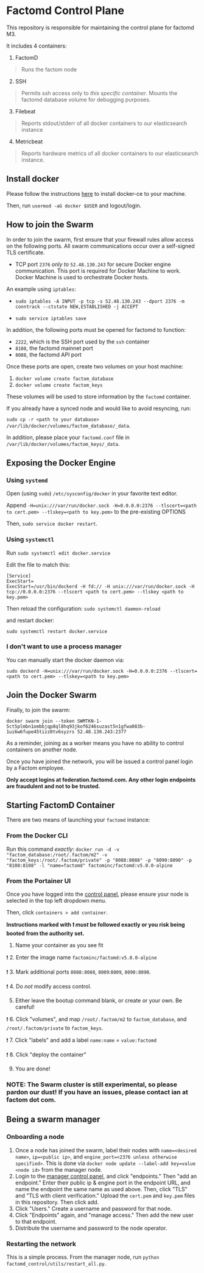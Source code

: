 # Factomd Control Plane

This repository is responsible for maintaining the control plane for factomd M3.

It includes 4 containers:
  1. FactomD
  > Runs the factom node
  2. SSH
  > Permits ssh access only to _this specific container_. Mounts the factomd database volume for debugging purposes.
  3. Filebeat
  > Reports stdout/stderr of all docker containers to our elasticsearch instance
  4. Metricbeat
  > Reports hardware metrics of all docker containers to our elasticsearch instance.

## Install docker

Please follow the instructions [here](https://docs.docker.com/install/linux/docker-ce/ubuntu/) to install docker-ce to your machine.

Then, run `usermod -aG docker $USER` and logout/login.


## How to join the Swarm

In order to join the swarm, first ensure that your firewall rules allow access on the following ports. All swarm communications occur over a self-signed TLS certificate.

- TCP port `2376` _only to_ `52.48.130.243` for secure Docker engine communication. This port is required for Docker Machine to work. Docker Machine is used to orchestrate Docker hosts.

An example using `iptables`:
- `sudo iptables -A INPUT -p tcp -s 52.48.130.243 --dport 2376 -m conntrack --ctstate NEW,ESTABLISHED -j ACCEPT`

- `sudo service iptables save`


In addition,  the following ports must be opened for factomd to function:
- `2222`, which is the SSH port used by the `ssh` container
- `8108`, the factomd mainnet port
- `8088`, the factomd API port

Once these ports are open, create two volumes on your host machine:

1. `docker volume create factom_database`
2. `docker volume create factom_keys`

These volumes will be used to store information by the `factomd` container.

If you already have a synced node and would like to avoid resyncing, run:

`sudo cp -r <path to your database> /var/lib/docker/volumes/factom_database/_data`.

In addition, please place your `factomd.conf` file in `/var/lib/docker/volumes/factom_keys/_data`.

## Exposing the Docker Engine

### Using `systemd`

Open (using `sudo`) `/etc/sysconfig/docker` in your favorite text editor.

Append `-H=unix:///var/run/docker.sock -H=0.0.0.0:2376 --tlscert=<path to cert.pem> --tlskey=<path to key.pem>` to the pre-existing OPTIONS

Then, `sudo service docker restart`.

### Using `systemctl`

Run `sudo systemctl edit docker.service`

Edit the file to match this:

```
[Service]
ExecStart=
ExecStart=/usr/bin/dockerd -H fd:// -H unix:///var/run/docker.sock -H tcp://0.0.0.0:2376 --tlscert <path to cert.pem> --tlskey <path to key.pem>
```

Then reload the configuration:
`sudo systemctl daemon-reload`

and restart docker:

`sudo systemctl restart docker.service`

### I don't want to use a process manager

You can manually start the docker daemon via:

```sudo dockerd -H=unix:///var/run/docker.sock -H=0.0.0.0:2376 --tlscert=<path to cert.pem> --tlskey=<path to key.pem>```

## Join the Docker Swarm

Finally, to join the swarm:
```
docker swarm join --token SWMTKN-1-5ct5plmbn1ombbjqp8ql8hq93jkof6246suzast5n1gfwa083b-1ui6w6fupe45tizz0tv6syzrs 52.48.130.243:2377

```

As a reminder, joining as a worker means you have no ability to control containers on another node.

Once you have joined the network, you will be issued a control panel login by a Factom employee.

**Only accept logins at federation.factomd.com. Any other login endpoints are fraudulent and not to be trusted.**

## Starting FactomD Container

There are two means of launching your `factomd` instance:

### From the Docker CLI

Run this command _exactly_: `docker run -d -v "factom_database:/root/.factom/m2" -v "factom_keys:/root/.factom/private" -p "8088:8088" -p "8090:8090" -p "8108:8108" -l "name=factomd" factominc/factomd:v5.0.0-alpine`

### From the Portainer UI

Once you have logged into the [control panel](https://federation.factomd.com), please ensure your node is selected in the top left dropdown menu.

Then, click `containers > add container`.

**Instructions marked with :heavy_exclamation_mark: _must_ be followed exactly or you risk being booted from the authority set.**

1. Name your container as you see fit

:heavy_exclamation_mark: 2. Enter the image name `factominc/factomd:v5.0.0-alpine`

:heavy_exclamation_mark: 3. Mark additional ports `8088:8088`, `8009`:`8009`, `8090:8090`.

:heavy_exclamation_mark: 4. Do _not_ modify access control.

5. Either leave the bootup command blank, or create or your own. Be careful!

:heavy_exclamation_mark: 6. Click "volumes", and map `/root/.factom/m2` to `factom_database`, and `/root/.factom/private` to `factom_keys`.

:heavy_exclamation_mark: 7. Click "labels" and add a label `name:name` = `value:factomd`

:heavy_exclamation_mark: 8. Click "deploy the container"

9. You are done!


### NOTE: The Swarm cluster is still experimental, so please pardon our dust! If you have an issues, please contact ian at factom dot com.

## Being a swarm manager

### Onboarding a node

1. Once a node has joined the swarm, label their nodes with `name=<desired name>`, `ip=<public ip>`, and `engine_port=<2376 unless otherwise specified>`. This is done via `docker node update --label-add key=value <node id>` from the manager node.
2. Login to the [manager control panel](https://federation.factomd.com), and click "endpoints." Then "add an endpoint." Enter their public ip & engine port in the endpoint URL, and name the endpoint the same name as used above. Then, click "TLS" and "TLS with client verification." Upload the `cert.pem` and `key.pem` files in this repository. Then click add.
3. Click "Users." Create a username and password for that node.
4. Click "Endpoints" again, and "manage access." Then add the new user to that endpoint.
5. Distribute the username and password to the node operator.

### Restarting the network

This is a simple process. From the manager node, run `python factomd_control/utils/restart_all.py`.
